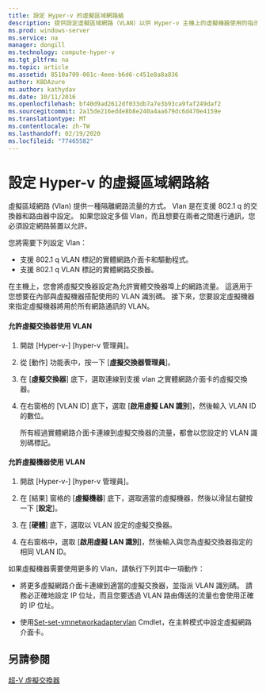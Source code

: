```yaml
---
title: 設定 Hyper-v 的虛擬區域網路絡
description: 提供設定虛擬區域網路（VLAN）以供 Hyper-v 主機上的虛擬機器使用的指示。
ms.prod: windows-server
ms.service: na
manager: dongill
ms.technology: compute-hyper-v
ms.tgt_pltfrm: na
ms.topic: article
ms.assetid: 8510a709-001c-4eee-b6d6-c451e8a8a836
author: KBDAzure
ms.author: kathydav
ms.date: 10/11/2016
ms.openlocfilehash: bf40d9ad2612df033db7a7e3b93ca9faf249daf2
ms.sourcegitcommit: 2a15de216edde8b8e240a4aa679dc6d470e4159e
ms.translationtype: MT
ms.contentlocale: zh-TW
ms.lasthandoff: 02/19/2020
ms.locfileid: "77465582"
---
```

# <a name="configure-virtual-local-area-networks-for-hyper-v"></a>設定 Hyper-v 的虛擬區域網路絡
虛擬區域網路 \(Vlan\) 提供一種隔離網路流量的方式。 Vlan 是在支援 802.1 q 的交換器和路由器中設定。 如果您設定多個 Vlan，而且想要在兩者之間進行通訊，您必須設定網路裝置以允許。

您將需要下列設定 Vlan：

- 支援 802.1 q VLAN 標記的實體網路介面卡和驅動程式。
- 支援 802.1 q VLAN 標記的實體網路交換器。

在主機上，您會將虛擬交換器設定為允許實體交換器埠上的網路流量。 這適用于您想要在內部與虛擬機器搭配使用的 VLAN 識別碼。 接下來，您要設定虛擬機器來指定虛擬機器將用於所有網路通訊的 VLAN。

#### <a name="to-allow-a-virtual-switch-to-use-a-vlan"></a>允許虛擬交換器使用 VLAN

1. 開啟 [Hyper-v\-] [hyper-v 管理員]。

2. 從 [動作] 功能表中，按一下 [**虛擬交換器管理員**]。

3. 在 [**虛擬交換器**] 底下，選取連線到支援 vlan 之實體網路介面卡的虛擬交換器。

4. 在右窗格的 [VLAN ID] 底下，選取 [**啟用虛擬 LAN 識別**]，然後輸入 VLAN ID 的數位。

    所有經過實體網路介面卡連線到虛擬交換器的流量，都會以您設定的 VLAN 識別碼標記。

#### <a name="to-allow-a-virtual-machine-to-use-a-vlan"></a>允許虛擬機器使用 VLAN

1. 開啟 [Hyper-v\-] [hyper-v 管理員]。

2. 在 [結果] 窗格的 [**虛擬機器**] 底下，選取適當的虛擬機器，然後以滑鼠右鍵按一下 [**設定**]。

3. 在 [**硬體**] 底下，選取以 VLAN 設定的虛擬交換器。

4. 在右窗格中，選取 [**啟用虛擬 LAN 識別**]，然後輸入與您為虛擬交換器指定的相同 VLAN ID。

如果虛擬機器需要使用更多的 Vlan，請執行下列其中一項動作：

- 將更多虛擬網路介面卡連線到適當的虛擬交換器，並指派 VLAN 識別碼。 請務必正確地設定 IP 位址，而且您要透過 VLAN 路由傳送的流量也會使用正確的 IP 位址。

- 使用[Set\-set-vmnetworkadaptervlan](https://technet.microsoft.com/library/hh848475.aspx) Cmdlet，在主幹模式中設定虛擬網路介面卡。

## <a name="see-also"></a>另請參閱

[超\-V 虛擬交換器](https://technet.microsoft.com/windows-server-docs/networking/technologies/hyper-v-virtual-switch/hyper-v-virtual-switch)
